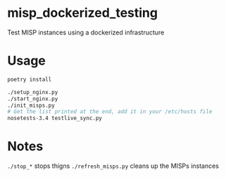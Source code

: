 # misp_dockerized_testing
Test MISP instances using a dockerized infrastructure

# Usage

```bash
poetry install

./setup_nginx.py
./start_nginx.py
./init_misps.py
# Get the list printed at the end, add it in your /etc/hosts file
nosetests-3.4 testlive_sync.py
```

# Notes

`./stop_*` stops thigns
`./refresh_misps.py` cleans up the MISPs instances
